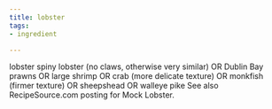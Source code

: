 ```yaml
---
title: lobster
tags:
- ingredient

---
```

lobster spiny lobster (no claws, otherwise very similar) OR Dublin Bay prawns OR large shrimp OR crab (more delicate texture) OR monkfish (firmer texture) OR sheepshead OR walleye pike See also RecipeSource.com posting for Mock Lobster.

